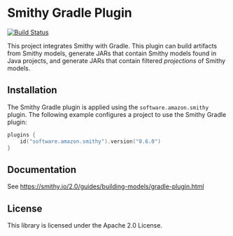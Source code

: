 # Smithy Gradle Plugin
[![Build Status](https://github.com/awslabs/smithy-gradle-plugin/workflows/ci/badge.svg)](https://github.com/awslabs/smithy-gradle-plugin/actions/workflows/ci.yml)

This project integrates Smithy with Gradle. This plugin can build artifacts
from Smithy models, generate JARs that contain Smithy models found in Java
projects, and generate JARs that contain filtered *projections* of Smithy
models.


## Installation

The Smithy Gradle plugin is applied using the `software.amazon.smithy` plugin.
The following example configures a project to use the Smithy Gradle plugin:

```kotlin
plugins {
    id("software.amazon.smithy").version("0.6.0")
}
```


## Documentation

See https://smithy.io/2.0/guides/building-models/gradle-plugin.html


## License

This library is licensed under the Apache 2.0 License. 

